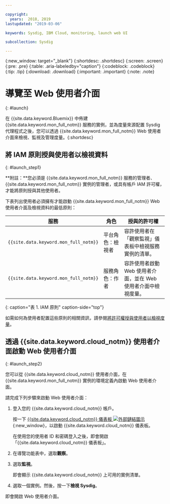 ```yaml
---

copyright:
  years:  2018, 2019
lastupdated: "2019-03-06"

keywords: Sysdig, IBM Cloud, monitoring, launch web UI

subcollection: Sysdig

---
```


{:new_window: target="_blank"}
{:shortdesc: .shortdesc}
{:screen: .screen}
{:pre: .pre}
{:table: .aria-labeledby="caption"}
{:codeblock: .codeblock}
{:tip: .tip}
{:download: .download}
{:important: .important}
{:note: .note}

# 導覽至 Web 使用者介面
{: #launch}

在 {{site.data.keyword.Bluemix}} 中佈建 {{site.data.keyword.mon_full_notm}} 服務的實例，並為度量來源配置 Sysdig 代理程式之後，您可以透過 {{site.data.keyword.mon_full_notm}} Web 使用者介面來檢視、監視及管理度量。{:shortdesc}


## 將 IAM 原則授與使用者以檢視資料 
{: #launch_step1}

**附註：**您必須是 {{site.data.keyword.mon_full_notm}} 服務的管理者、{{site.data.keyword.mon_full_notm}} 實例的管理者，或具有帳戶 IAM 許可權，才能將原則授與其他使用者。

下表列出使用者必須擁有才能啟動 {{site.data.keyword.mon_full_notm}} Web 使用者介面及檢視資料的最低原則：

| 服務                        | 角色                      | 授與的許可權     |
|--------------------------------|---------------------------|------------------------|
| `{{site.data.keyword.mon_full_notm}}` | 平台角色：檢視者     | 容許使用者在「觀察監視」儀表板中檢視服務實例的清單。|
| `{{site.data.keyword.mon_full_notm}}` | 服務角色：作者      | 容許使用者啟動 Web 使用者介面，並在 Web 使用者介面中檢視度量。|
{: caption="表 1. IAM 原則" caption-side="top"} 

如需如何為使用者配置這些原則的相關資訊，請參閱[將許可權授與使用者以檢視度量](/docs/services/Monitoring-with-Sysdig?topic=Sysdig-iam_work#user_sysdig)。


## 透過 {{site.data.keyword.cloud_notm}} 使用者介面啟動 Web 使用者介面
{: #launch_step2}

您可以從 {{site.data.keyword.cloud_notm}} 使用者介面，在 {{site.data.keyword.mon_full_notm}} 實例的環境定義內啟動 Web 使用者介面。 

請完成下列步驟來啟動 Web 使用者介面：

1. 登入您的 {{site.data.keyword.cloud_notm}} 帳戶。

    按一下 [{{site.data.keyword.cloud_notm}} 儀表板 ![外部鏈結圖示](../../icons/launch-glyph.svg "外部鏈結圖示")](https://cloud.ibm.com/login){:new_window}，以啟動 {{site.data.keyword.cloud_notm}} 儀表板。

	在使用您的使用者 ID 和密碼登入之後，即會開啟「{{site.data.keyword.cloud_notm}} 儀表板」。

2. 在導覽功能表中，選取**觀察**。 

3. 選取**監視**。 

    即會顯示 {{site.data.keyword.cloud_notm}} 上可用的實例清單。

4. 選取一個實例。然後，按一下**檢視 Sysdig**。

即會開啟 Web 使用者介面。


